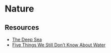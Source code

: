 # Nature

## Resources

- [The Deep Sea](https://neal.fun/deep-sea/)
- [Five Things We Still Don’t Know About Water](https://nautil.us/issue/25/water/five-things-we-still-dont-know-about-water)

